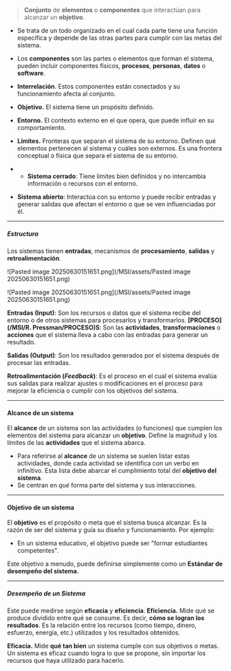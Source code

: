 > **Conjunto** de **elementos** o **componentes** que interactúan para alcanzar un **objetivo**. 

- Se trata de un todo organizado en el cual cada parte tiene una función específica y depende de las otras partes para cumplir con las metas del sistema.
- Los **componentes** son las partes o elementos que forman el sistema, pueden incluir componentes físicos, **procesos**, **personas**, **datos** o **software**.
- **Interrelación**. Estos componentes están conectados y su funcionamiento afecta al conjunto.
- **Objetivo.** El sistema tiene un propósito definido.
- **Entorno.** El contexto externo en el que opera, que puede influir en su comportamiento.
- **Límites.** Fronteras que separan el sistema de su entorno. Definen qué elementos pertenecen al sistema y cuáles son externos. Es una frontera conceptual o física que separa el sistema de su entorno.

- - **Sistema cerrado**: Tiene límites bien definidos y no intercambia información o recursos con el entorno.
    
- **Sistema abierto**: Interactúa con su entorno y puede recibir entradas y generar salidas que afectan el entorno o que se ven influenciadas por él.
****
##### **Estructura**
Los sistemas tienen **entradas**, mecanismos de **procesamiento**, **salidas** y **retroalimentación**.

![Pasted image 20250630151651.png](/MSI/assets/Pasted image 20250630151651.png)

![Pasted image 20250630151651.png](/MSI/assets/Pasted image 20250630151651.png)

**Entradas (Input)**: Son los recursos o datos que el sistema recibe del entorno o de otros sistemas para procesarlos y transformarlos.
**[PROCESO](/MSI/R. Pressman/PROCESO)S**: Son las **actividades**, **transformaciones** o **acciones** que el sistema lleva a cabo con las entradas para generar un resultado.

**Salidas (Output)**: Son los resultados generados por el sistema después de procesar las entradas.

**Retroalimentación (*Feedback*)**: Es el proceso en el cual el sistema evalúa sus salidas para realizar ajustes o modificaciones en el proceso para mejorar la eficiencia o cumplir con los objetivos del sistema.
****
#### **Alcance de un sistema**
El **alcance** de un sistema son las actividades (o funciones) que cumplen los elementos del sistema para alcanzar un **objetivo**. Define la magnitud y los límites de las **actividades** que el sistema abarca. 

- Para referirse al **alcance** de un sistema se suelen listar estas actividades, donde cada actividad se identifica con un verbo en infinitivo. Esta lista debe abarcar el cumplimiento total del **objetivo del sistema**. 
- Se centran en *qué* forma parte del sistema y sus interacciones.
****
#### **Objetivo de un sistema**
El **objetivo** es el propósito o meta que el sistema busca alcanzar. Es la razón de ser del sistema y guía su diseño y funcionamiento. Por ejemplo:

- En un sistema educativo, el objetivo puede ser "formar estudiantes competentes".

Este objetivo a menudo, puede definirse simplemente como un **Estándar de desempeño del sistema.**
****
##### **Desempeño de un Sistema**
Este puede medirse según **eficacia** y **eficiencia**.
**Eficiencia.** Mide qué se produce dividido entre qué se consume. Es decir, **cómo se logran los resultados**. Es la relación entre los recursos (como tiempo, dinero, esfuerzo, energía, etc.) utilizados y los resultados obtenidos.

**Eficacia.** Mide **qué tan bien** un sistema cumple con sus objetivos o metas. Un sistema es eficaz cuando logra lo que se propone, sin importar los recursos que haya utilizado para hacerlo.
